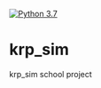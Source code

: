 [![Python 3.7](https://img.shields.io/badge/python-3.7-blue.svg)](https://www.python.org/downloads/release/python-360/)

# krp_sim

krp_sim school project
